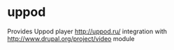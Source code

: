 uppod
==================

Provides Uppod player http://uppod.ru/ integration with http://www.drupal.org/project/video module